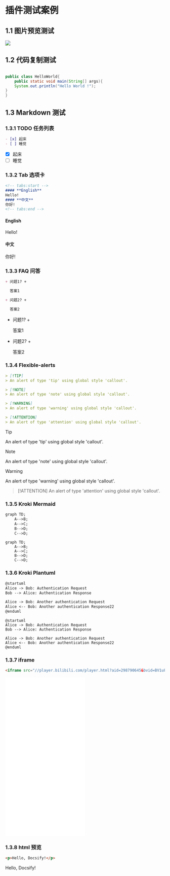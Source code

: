 # 插件测试案例

## 1.1 图片预览测试

![](https://yong-gan-niu-niu-1311841992.cos.ap-beijing.myqcloud.com/images/image-20230929112254166.png)

## 1.2 代码复制测试

```java

public class HelloWorld{
    public static void main(String[] args){
    System.out.println("Hello World !");
}
}

```

## 1.3 Markdown 测试

### 1.3.1 TODO 任务列表

```markdown
- [x] 起床
- [ ] 睡觉
```

- [x] 起床
- [ ] 睡觉

### 1.3.2 Tab 选项卡

```markdown
<!-- tabs:start -->
#### **English**
Hello!
#### **中文**
你好!
<!-- tabs:end -->
```

<!-- tabs:start -->
#### **English**
Hello!
#### **中文**
你好!
<!-- tabs:end -->

### 1.3.3 FAQ 问答

```markdown
+ 问题1? +

  答案1

+ 问题2? +

  答案2
```


+ 问题1? +

  答案1

+ 问题2? +

  答案2

### 1.3.4 Flexible-alerts

```markdown
> [!TIP]
> An alert of type 'tip' using global style 'callout'.

> [!NOTE]
> An alert of type 'note' using global style 'callout'.

> [!WARNING]
> An alert of type 'warning' using global style 'callout'.

> [!ATTENTION]
> An alert of type 'attention' using global style 'callout'.

  ```

> [!TIP]
> An alert of type 'tip' using global style 'callout'.

> [!NOTE]
> An alert of type 'note' using global style 'callout'.

> [!WARNING]
> An alert of type 'warning' using global style 'callout'.

> [!ATTENTION]
> An alert of type 'attention' using global style 'callout'.

### 1.3.5 Kroki Mermaid

```markdown
graph TD;
    A-->B;
    A-->C;
    B-->D;
    C-->D;
```

```mermaid
graph TD;
    A-->B;
    A-->C;
    B-->D;
    C-->D;
```

### 1.3.6 Kroki Plantuml

```markdown
@startuml
Alice -> Bob: Authentication Request
Bob --> Alice: Authentication Response

Alice -> Bob: Another authentication Request
Alice <-- Bob: Another authentication Response22
@enduml
```

``` plantuml
@startuml
Alice -> Bob: Authentication Request
Bob --> Alice: Authentication Response

Alice -> Bob: Another authentication Request
Alice <-- Bob: Another authentication Response22
@enduml
```


### 1.3.7 iframe

```markdown
<iframe src="//player.bilibili.com/player.html?aid=298790645&bvid=BV1uF411M7Tn&cid=712764047&p=1" height = "500" scrolling="no" border="0" frameborder="no" framespacing="0" allowfullscreen="true" width="50%" height="50%"> </iframe>
```

<iframe src="//player.bilibili.com/player.html?aid=298790645&bvid=BV1uF411M7Tn&cid=712764047&p=1" height = "500" scrolling="no" border="0" frameborder="no" framespacing="0" allowfullscreen="true" width="50%" height="50%"> </iframe>

### 1.3.8 html 预览

```markdown
<p>Hello, Docsify!</p>
```

<p>Hello, Docsify!</p>

